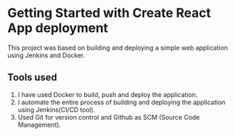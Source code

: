 # Getting Started with Create React App deployment

This project was based on building and deploying a simple web application using Jenkins and Docker.

## Tools used

1. I have used Docker to build, push and deploy the application.
2. I automate the entire process of building and deploying the application using Jenkins(CI/CD tool).
3. Used Git for version control and Github as SCM (Source Code Management).

